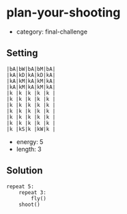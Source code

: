 # plan-your-shooting
- category: final-challenge

## Setting

```
|bA|bW|bA|bM|bA|
|kA|kD|kA|kD|kA|
|kA|kM|kA|kM|kA|
|kA|kM|kA|kM|kA|
|k |k |k |k |k |
|k |k |k |k |k |
|k |k |k |k |k |
|k |k |k |k |k |
|k |k |k |k |k |
|k |k |k |k |k |
|k |kS|k |kW|k |
```
- energy: 5
- length: 3

## Solution

```
repeat 5:
    repeat 3:
        fly()
    shoot()
```
